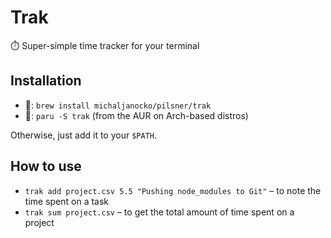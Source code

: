 # Trak

⏱️ Super-simple time tracker for your terminal

## Installation

- 🍎: `brew install michaljanocko/pilsner/trak`
- 🐧: `paru -S trak` (from the AUR on Arch-based distros)

Otherwise, just add it to your `$PATH`.

## How to use

- `trak add project.csv 5.5 "Pushing node_modules to Git"` – to note the time spent on a task
- `trak sum project.csv` – to get the total amount of time spent on a project
